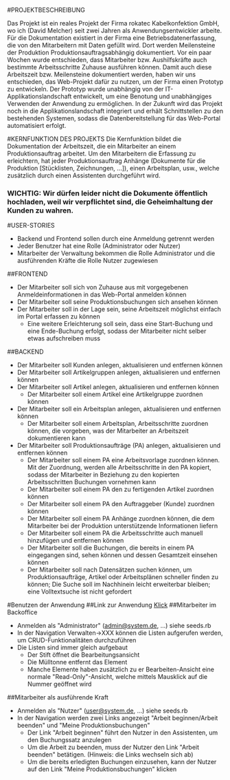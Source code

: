#PROJEKTBESCHREIBUNG

Das Projekt ist ein reales Projekt der Firma rokatec Kabelkonfektion GmbH, wo ich (David Melcher)
seit zwei Jahren als Anwendungsentwickler arbeite.
Für die Dokumentation existiert in der Firma eine Betriebsdatenerfassung, die von den Mitarbeitern mit Daten gefüllt wird.
Dort werden Meilensteine der Produktion Produktionsauftragsabhängig dokumentiert.
Vor ein paar Wochen wurde entschieden, dass Mitarbeiter bzw. Aushilfskräfte auch bestimmte Arbeitsschritte Zuhause ausführen können.
Damit auch diese Arbeitszeit bzw. Meilensteine dokumentiert werden, haben wir uns entschieden, das Web-Projekt dafür zu nutzen, um der Firma einen Prototyp zu entwickeln.
Der Prototyp wurde unabhängig von der IT-Applikationslandschaft entwickelt,
um eine Benotung und unabhängiges Verwenden der Anwendung zu ermöglichen.
In der Zukunft wird das Projekt noch in die Applikationslandschaft integriert und erhält Schnittstellen zu den bestehenden Systemen,
sodass die Datenbereitstellung für das Web-Portal automatisiert erfolgt.


#KERNFUNKTION DES PROJEKTS
Die Kernfunktion bildet die Dokumentation der Arbeitszeit, die ein Mitarbeiter an einem Produktionsauftrag arbeitet.
Um den Mitarbeitern die Erfassung zu erleichtern, hat jeder Produktionsauftrag Anhänge (Dokumente für die Produktion [Stücklisten, Zeichnungen, ...]),
einen Arbeitsplan, usw., welche zusätzlich durch einen Assistenten durchgeführt wird.

### WICHTIG: Wir dürfen leider nicht die Dokumente öffentlich hochladen, weil wir verpflichtet sind, die Geheimhaltung der Kunden zu wahren.

#USER-STORIES
*   Backend und Frontend sollen durch eine Anmeldung getrennt werden
*   Jeder Benutzer hat eine Rolle (Administrator oder Nutzer)
*   Mitarbeiter der Verwaltung bekommen die Rolle Administrator und die ausführenden Kräfte die Rolle Nutzer zugewiesen


##FRONTEND
*   Der Mitarbeiter soll sich von Zuhause aus mit vorgegebenen Anmeldeinformationen in das Web-Portal anmelden können
*   Der Mitarbeiter soll seine Produktionsbuchungen sich ansehen können
*   Der Mitarbeiter soll in der Lage sein, seine Arbeitszeit möglichst einfach im Portal erfassen zu können
    *   Eine weitere Erleichterung soll sein, dass eine Start-Buchung und eine Ende-Buchung erfolgt, sodass der Mitarbeiter nicht selber etwas aufschreiben muss


##BACKEND
*   Der Mitarbeiter soll Kunden anlegen, aktualisieren und entfernen können
*   Der Mitarbeiter soll Artikelgruppen anlegen, aktualisieren und entfernen können
*   Der Mitarbeiter soll Artikel anlegen, aktualisieren und entfernen können
    *   Der Mitarbeiter soll einem Artikel eine Artikelgruppe zuordnen können
*   Der Mitarbeiter soll ein Arbeitsplan anlegen, aktualisieren und entfernen können
    *   Der Mitarbeiter soll einem Arbeitsplan, Arbeitsschritte zuordnen können, die vorgeben, was der Mitarbeiter an Arbeitszeit dokumentieren kann
*   Der Mitarbeiter soll Produktionsaufträge (PA) anlegen, aktualisieren und entfernen können
    *   Der Mitarbeiter soll einem PA eine Arbeitsvorlage zuordnen können. Mit der Zuordnung, werden alle Arbeitsschritte in den PA kopiert, sodass der Mitarbeiter in Beziehung zu den kopierten Arbeitsschritten Buchungen vornehmen kann
    *   Der Mitarbeiter soll einem PA den zu fertigenden Artikel zuordnen können
    *   Der Mitarbeiter soll einem PA den Auftraggeber (Kunde) zuordnen können
    *   Der Mitarbeiter soll einem PA Anhänge zuordnen können, die dem Mitarbeiter bei der Produktion unterstützende Informationen liefern
    *   Der Mitarbeiter soll einem PA die Arbeitsschritte auch manuell hinzufügen und entfernen können
    *   Der Mitarbeiter soll die Buchungen, die bereits in einem PA eingegangen sind, sehen können und dessen Gesamtzeit einsehen können
    *   Der Mitarbeiter soll nach Datensätzen suchen können, um Produktionsaufträge, Artikel oder Arbeitsplänen schneller finden zu können; Die Suche soll im Nachhinein leicht erweiterbar bleiben; eine Volltextsuche ist nicht gefordert


#Benutzen der Anwendung
##Link zur Anwendung
[Klick](https://arcane-mesa-34252.herokuapp.com)
##Mitarbeiter im Backoffice
*   Anmelden als "Administrator" (admin@system.de, ...) siehe seeds.rb
*   In der Navigation Verwalten->XXX können die Listen aufgerufen werden, um CRUD-Funktionalitäten durchzuführen
*   Die Listen sind immer gleich aufgebaut
    *   Der Stift öffnet die Bearbeitungsansicht
    *   Die Mülltonne entfernt das Element
    *   Manche Elemente haben zusätzlich zu er Bearbeiten-Ansicht eine normale "Read-Only"-Ansicht, welche mittels Mausklick auf die Nummer geöffnet wird

##Mitarbeiter als ausführende Kraft
*   Anmelden als "Nutzer" (user@system.de, ...) siehe seeds.rb
*   In der Navigation werden zwei Links angezeigt "Arbeit beginnen/Arbeit beenden" und "Meine Produktionsbuchungen"
    *   Der Link "Arbeit beginnen" führt den Nutzer in den Assistenten, um den Buchungssatz anzulegen
    *   Um die Arbeit zu beenden, muss der Nutzer den Link "Arbeit beenden" betätigen. (Hinweis: die Links wechseln sich ab)
    *   Um die bereits erledigten Buchungen einzusehen, kann der Nutzer auf den Link "Meine Produktionsbuchungen" klicken
